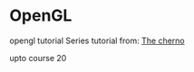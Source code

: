 # OpenGL
opengl tutorial
Series tutorial from: [The cherno](https://www.youtube.com/user/TheChernoProject/playlists)

upto course 20
